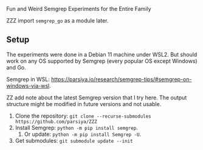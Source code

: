 Fun and Weird Semgrep Experiments for the Entire Family

ZZZ import `semgrep_go` as a module later.

## Setup
The experiments were done in a Debian 11 machine under WSL2. But should work on
any OS supported by Semgrep (every popular OS except Windows) and Go.

Semgrep in WSL:
https://parsiya.io/research/semgrep-tips/#semgrep-on-windows-via-wsl.

ZZ add note about the latest Semgrep version that I try here. The output
structure might be modified in future versions and not usable.

1. Clone the repository: `git clone --recurse-submodules https://github.com/parsiya/ZZZ`
2. Install Semgrep: `python -m pip install semgrep`.
    1. Or update: `python -m pip install Semgrep -U`.
3. Get submodules: `git submodule update --init`